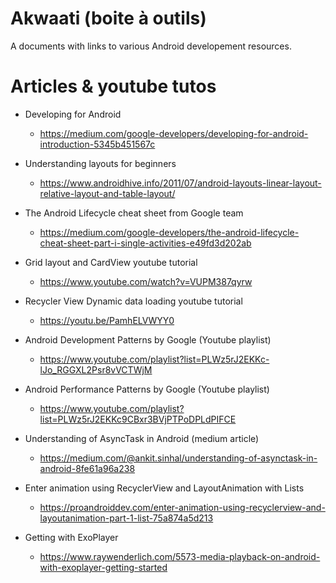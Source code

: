 # Akwaati (boite à outils)
  A documents with links to various Android developement resources.

# Articles & youtube tutos

* Developing for Android
  - https://medium.com/google-developers/developing-for-android-introduction-5345b451567c

* Understanding layouts for beginners
  - https://www.androidhive.info/2011/07/android-layouts-linear-layout-relative-layout-and-table-layout/

* The Android Lifecycle cheat sheet from Google team

  - https://medium.com/google-developers/the-android-lifecycle-cheat-sheet-part-i-single-activities-e49fd3d202ab

* Grid layout and CardView youtube tutorial

  - https://www.youtube.com/watch?v=VUPM387qyrw

* Recycler View Dynamic data loading youtube tutorial

  - https://youtu.be/PamhELVWYY0

* Android Development Patterns by Google (Youtube playlist)

  - https://www.youtube.com/playlist?list=PLWz5rJ2EKKc-lJo_RGGXL2Psr8vVCTWjM

* Android Performance Patterns by Google (Youtube playlist)

  - https://www.youtube.com/playlist?list=PLWz5rJ2EKKc9CBxr3BVjPTPoDPLdPIFCE

* Understanding of AsyncTask in Android (medium article)

  - https://medium.com/@ankit.sinhal/understanding-of-asynctask-in-android-8fe61a96a238

* Enter animation using RecyclerView and LayoutAnimation with Lists

  - https://proandroiddev.com/enter-animation-using-recyclerview-and-layoutanimation-part-1-list-75a874a5d213
  
* Getting with ExoPlayer
  - https://www.raywenderlich.com/5573-media-playback-on-android-with-exoplayer-getting-started
